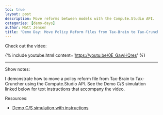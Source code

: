 ```yaml
---
toc: true
layout: post
description: Move reforms between models with the Compute.Studio API.
categories: [demo-days]
author: Matt Jensen
title: "Demo Day: Move Policy Reform Files from Tax-Brain to Tax-Cruncher"
---
```


Check out the video:

{% include youtube.html content='https://youtu.be/0E_GawHQres' %}

------

Show notes: 

I demonstrate how to move a policy reform file from Tax-Brain to Tax-Cruncher using the Compute.Studio API. 
See the Demo C/S simulation linked below for text instructions that accompany the video. 

Resources: 

* [Demo C/S simulation with instructions](https://compute.studio/PSLmodels/Tax-Brain/49779/)
